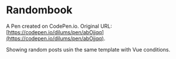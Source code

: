 # Randombook

A Pen created on CodePen.io. Original URL: [https://codepen.io/dilums/pen/abOjjqq](https://codepen.io/dilums/pen/abOjjqq).

Showing random posts usin the same template with Vue conditions.